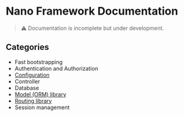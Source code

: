 # Nano Framework Documentation
> :warning: Documentation is incomplete but under development.

## Categories
 - Fast bootstrapping
 - Authentication and Authorization
 - [Configuration](config.md)
 - Controller
 - Database
 - [Model (ORM) library](model.md)
 - [Routing library](routing.md)
 - Session management